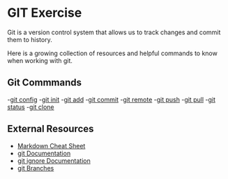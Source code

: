 # GIT Exercise

Git is a version control system that allows us to track changes and commit them to history.

Here is a growing collection of resources and helpful commands to know when working with git.

## Git Commmands
-[git config](./Commands/Config.md)
-[git init](./Commands/Init.md)
-[git add](./Commands/Add.md)
-[git commit](./Commands/Commit.md)
-[git remote](./Commands/Remote.md)
-[git push](./Commands/Push.md)
-[git pull](./Commands/Pull.md)
-[git status](./Commands/Status.md)
-[git clone](./Commands/Clone.md)

## External Resources
- [Markdown Cheat Sheet](https://www.markdownguide.org/cheat-sheet/)
- [git Documentation](https://git-scm.com/docs)
- [git ignore Documentation](https://git-scm.com/docs/gitignore)
- [git Branches](https://git-scm.com/book/en/v2/Git-Branching-Branches-in-a-Nutshell)
